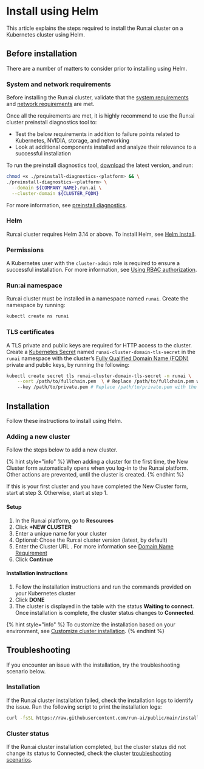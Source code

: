# Install using Helm

This article explains the steps required to install the Run:ai cluster on a Kubernetes cluster using Helm.

## Before installation

There are a number of matters to consider prior to installing using Helm.

### System and network requirements

Before installing the Run:ai cluster, validate that the [system requirements](system-requirements.md) and [network requirements](network-requirements.md) are met.

Once all the requirements are met, it is highly recommend to use the Run:ai cluster preinstall diagnostics tool to:

* Test the below requirements in addition to failure points related to Kubernetes, NVIDIA, storage, and networking
* Look at additional components installed and analyze their relevance to a successful installation

To run the preinstall diagnostics tool, [download](https://runai.jfrog.io/ui/native/pd-cli-prod/preinstall-diagnostics-cli/) the latest version, and run:

```bash
chmod +x ./preinstall-diagnostics-<platform> && \
./preinstall-diagnostics-<platform> \
  --domain ${COMPANY_NAME}.run.ai \
  --cluster-domain ${CLUSTER_FQDN}
```

For more information, see [preinstall diagnostics](https://github.com/run-ai/preinstall-diagnostics).

### Helm

Run:ai cluster requires Helm 3.14 or above. To install Helm, see [Helm Install](https://helm.sh/docs/helm/helm_install/).

### Permissions

A Kubernetes user with the `cluster-admin` role is required to ensure a successful installation. For more information, see [Using RBAC authorization](https://kubernetes.io/docs/reference/access-authn-authz/rbac/).

### Run:ai namespace

Run:ai cluster must be installed in a namespace named `runai`. Create the namespace by running:

```bash
kubectl create ns runai
```

### TLS certificates

A TLS private and public keys are required for HTTP access to the cluster. Create a [Kubernetes Secret](https://kubernetes.io/docs/concepts/configuration/secret/) named `runai-cluster-domain-tls-secret` in the `runai` namespace with the cluster’s [Fully Qualified Domain Name (FQDN)](system-requirements.md#fully-qualified-domain-name-fqdn) private and public keys, by running the following:

```bash
kubectl create secret tls runai-cluster-domain-tls-secret -n runai \
    --cert /path/to/fullchain.pem  \ # Replace /path/to/fullchain.pem with the actual path to your TLS certificate
    --key /path/to/private.pem # Replace /path/to/private.pem with the actual path to your private key
```

## Installation

Follow these instructions to install using Helm.

### Adding a new cluster

Follow the steps below to add a new cluster.

{% hint style="info" %}
When adding a cluster for the first time, the New Cluster form automatically opens when you log-in to the Run:ai platform. Other actions are prevented, until the cluster is created.
{% endhint %}

If this is your first cluster and you have completed the New Cluster form, start at step 3. Otherwise, start at step 1.

#### Setup

1. In the Run:ai platform, go to **Resources**
2. Click **+NEW CLUSTER**
3. Enter a unique name for your cluster
4. Optional: Chose the Run:ai cluster version (latest, by default)
5. Enter the Cluster URL . For more information see [Domain Name Requirement](system-requirements.md#domain-name-requirement)
6. Click **Continue**

#### Installation instructions

1. Follow the installation instructions and run the commands provided on your Kubernetes cluster
2. Click **DONE**
3. The cluster is displayed in the table with the status **Waiting to connect**. Once installation is complete, the cluster status changes to **Connected**.

{% hint style="info" %}
To customize the installation based on your environment, see [Customize cluster installation](customized-installation.md).
{% endhint %}

## Troubleshooting

If you encounter an issue with the installation, try the troubleshooting scenario below.

### Installation

If the Run:ai cluster installation failed, check the installation logs to identify the issue. Run the following script to print the installation logs:

```bash
curl -fsSL https://raw.githubusercontent.com/run-ai/public/main/installation/get-installation-logs.sh
```

### Cluster status

If the Run:ai cluster installation completed, but the cluster status did not change its status to Connected, check the cluster [troubleshooting scenarios](../infrastructure-procedures/clusters.md#troubleshooting-scenarios).
